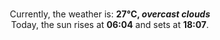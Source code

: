 <p  align="center"><br/>Currently, the weather is: <b> 27°C, <i>overcast clouds</i></b></br>Today, the sun rises at <b>06:04</b> and sets at <b>18:07</b>.</p>